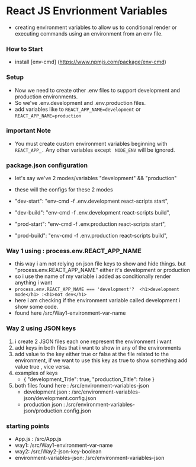 # React JS Envrionment Variables
- creating environment variables to allow us to conditional render or executing commands using an environment from an env file.

### How to Start
- install [env-cmd] (https://www.npmjs.com/package/env-cmd)

### Setup
- Now we need to create other .env files to support development and production environments.
- So we've .env.development and .env.production files.
- add variables like to ``` REACT_APP_NAME=development ``` or ``` REACT_APP_NAME=production ```

### important Note
- You must create custom environment variables beginning with ``` REACT_APP_. ``` Any other variables except ```  NODE_ENV ``` will be ignored.

### package.json configuration
- let's say we've 2 modes/variables "development" && "production"
- these will the configs for these 2 modes 

- "dev-start": "env-cmd -f .env.development react-scripts start",
- "dev-build": "env-cmd -f .env.development react-scripts build",
- "prod-start": "env-cmd -f .env.production react-scripts start",
- "prod-build": "env-cmd -f .env.production react-scripts build",


### Way 1 using : process.env.REACT_APP_NAME
- this way i am not relying on json file keys to show and hide things. but "process.env.REACT_APP_NAME" either it's development or production
- so i use the name of my variable i added as conditionally render anything i want
- ``` process.env.REACT_APP_NAME === 'development'?  <h1>development mode</h1> :<h1>not dev</h1> ```
- here i am checking if the environment variable called development i show some code.
- found here /src/Way1-environment-var-name

### Way 2 using JSON keys
1. i create 2 JSON files each one represent the environment i want
2. add keys in both files that i want to show in any of the environments 
3. add value to the key either true or false at the file related to the environment, if we want to use this key as true to show something add value true , vice versa.
4. examples of keys
    - {
        "development_Title": true,
        "production_Title": false
    }
5. both files found here : /src/environment-variables-json
    - development json : /src/environment-variables-json/development.config.json
    - production json : /src/environment-variables-json/production.config.json

### starting points
- App.js  : /src/App.js
- way1: /src/Way1-environment-var-name
- way2: /src/Way2-json-key-boolean
- environment-variables-json:  /src/environment-variables-json